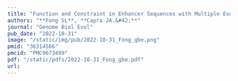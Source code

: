 ```yaml
---
title: "Function and Constraint in Enhancer Sequences with Multiple Evolutionary Origins"
authors: "**Fong SL**, **Capra JA.&#42;**"
journal: "Genome Biol Evol"
pub_date: "2022-10-31"
image: "/static/img/pub/2022-10-31_Fong_gbe.png"
pmid: "36314566"
pmcid: "PMC9673499"
pdf: "/static/pdfs/2022-10-31_Fong_gbe.pdf"
url: 
---
```

